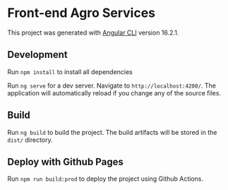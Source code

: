# Front-end Agro Services

This project was generated with [Angular CLI](https://github.com/angular/angular-cli) version 16.2.1.

## Development 
Run `npm install` to install all dependencies

Run `ng serve` for a dev server. Navigate to `http://localhost:4200/`. The application will automatically reload if you change any of the source files.

## Build

Run `ng build` to build the project. The build artifacts will be stored in the `dist/` directory.

## Deploy with Github Pages

Run `npm run build:prod` to deploy the project using Github Actions.



